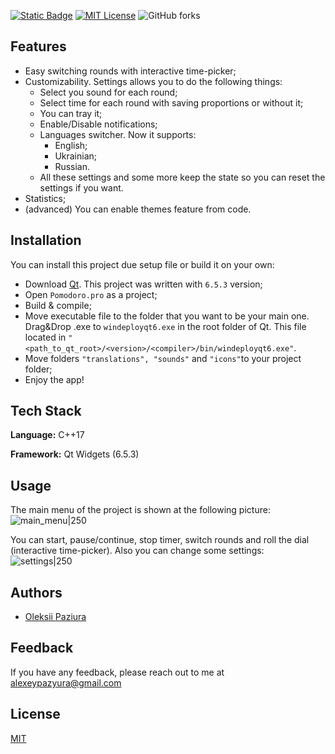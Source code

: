 [![Static Badge](https://img.shields.io/badge/Qt-6.5.3-orange)](https://www.qt.io/download) 
[![MIT License](https://img.shields.io/badge/License-MIT-green.svg)](https://choosealicense.com/licenses/mit/)
![GitHub forks](https://img.shields.io/github/forks/OleksiiPaziura/pomodoro_timer?label=GitHub%20Forks&logo=github) 


## Features

+ Easy switching rounds with interactive time-picker;
+ Customizability. Settings allows you to do the following things:
  + Select you sound for each round;
  + Select time for each round with saving proportions or without it;
  + You can tray it;
  + Enable/Disable notifications;
  + Languages switcher. Now it supports:
    + English;
    + Ukrainian;
    + Russian.
  + All these settings and some more keep the state so you can reset the settings if you want.
+ Statistics;
+ (advanced) You can enable themes feature from code. 


## Installation

You can install this project due setup file or build it on your own:
+ Download [Qt](https://www.qt.io/download). This project was written with `6.5.3` version;
+ Open `Pomodoro.pro` as a project;
+ Build & compile;
+ Move executable file to the folder that you want to be your main one. Drag&Drop .exe to `windeployqt6.exe` in the root folder of Qt. This file located in `"<path_to_qt_root>/<version>/<compiler>/bin/windeployqt6.exe"`.
+ Move folders `"translations", "sounds"` and `"icons"`to your project folder;
+ Enjoy the app!


## Tech Stack

**Language:** C++17

**Framework:** Qt Widgets (6.5.3)


## Usage
The main menu of the project is shown at the following picture:
![main_menu|250](https://github.com/OleksiiPaziura/pomodoro_timer/assets/131613795/88119446-cfd3-46f3-8243-1f3e445213f1)

You can start, pause/continue, stop timer, switch rounds and roll the dial (interactive time-picker). Also you can change some settings:
![settings|250](https://github.com/OleksiiPaziura/pomodoro_timer/assets/131613795/fa1c4983-3791-453d-ae3d-97cb3d156259)



## Authors

- [Oleksii Paziura](https://github.com/OleksiiPaziura)


## Feedback

If you have any feedback, please reach out to me at alexeypazyura@gmail.com


## License

[MIT](https://choosealicense.com/licenses/mit/)

